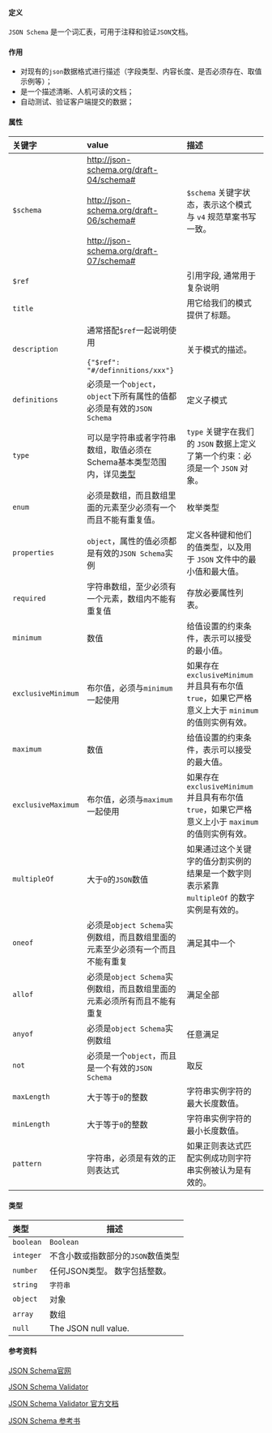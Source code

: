 #### 定义

`JSON Schema` 是一个词汇表，可用于注释和验证`JSON`文档。

#### 作用

- 对现有的`json`数据格式进行描述（字段类型、内容长度、是否必须存在、取值示例等）；
- 是一个描述清晰、人机可读的文档；
- 自动测试、验证客户端提交的数据；

#### 属性

| 关键字      | value     | 描述                                                     |
| :----------| :---------- | :------------------------------------------------------ |
| `$schema`          | http://json-schema.org/draft-04/schema#<br /><br />http://json-schema.org/draft-06/schema#<br /><br />http://json-schema.org/draft-07/schema# | `$schema` 关键字状态，表示这个模式与 `v4` 规范草案书写一致。 |
| `$ref` |  | 引用字段, 通常用于复杂说明 |
| `title`            |  | 用它给我们的模式提供了标题。                                 |
| `description`      | 通常搭配`$ref`一起说明使用<br /><br />`{"$ref": "#/definnitions/xxx"}` | 关于模式的描述。                                             |
| `definitions` | 必须是一个`object`，`object`下所有属性的值都必须是有效的`JSON Schema` | 定义子模式 |
| `type`             | 可以是字符串或者字符串数组，取值必须在Schema基本类型范围内，详见[类型](#类型) | `type` 关键字在我们的 `JSON` 数据上定义了第一个约束：必须是一个 `JSON` 对象。 |
| `enum` | 必须是数组，而且数组里面的元素至少必须有一个而且不能有重复值。 | 枚举类型 |
| `properties`       | `object`，属性的值必须都是有效的`JSON Schema`实例 | 定义各种键和他们的值类型，以及用于 `JSON` 文件中的最小值和最大值。 |
| `required`         | 字符串数组，至少必须有一个元素，数组内不能有重复值 | 存放必要属性列表。                                           |
| `minimum`          | 数值 | 给值设置的约束条件，表示可以接受的最小值。                   |
| `exclusiveMinimum` | 布尔值，必须与`minimum`一起使用 | 如果存在 `exclusiveMinimum` 并且具有布尔值 `true`，如果它严格意义上大于 `minimum` 的值则实例有效。 |
| `maximum`          | 数值 | 给值设置的约束条件，表示可以接受的最大值。                   |
| `exclusiveMaximum` | 布尔值，必须与`maximum`一起使用 | 如果存在 `exclusiveMinimum` 并且具有布尔值 `true`，如果它严格意义上小于 `maximum` 的值则实例有效。 |
| `multipleOf`       | 大于`0`的`JSON`数值 | 如果通过这个关键字的值分割实例的结果是一个数字则表示紧靠 `multipleOf` 的数字实例是有效的。 |
| `oneof` | 必须是`object Schema`实例数组，而且数组里面的元素至少必须有一个而且不能有重复 | 满足其中一个 |
| `allof` | 必须是`object Schema`实例数组，而且数组里面的元素必须所有而且不能有重复 | 满足全部 |
| `anyof` | 必须是`object Schema`实例数组 | 任意满足 |
| `not` | 必须是一个`object`，而且是一个有效的`JSON Schema` | 取反 |
| `maxLength`        | 大于等于`0`的整数 | 字符串实例字符的最大长度数值。                               |
| `minLength`        | 大于等于`0`的整数 | 字符串实例字符的最小长度数值。                               |
| `pattern`          | 字符串，必须是有效的正则表达式 | 如果正则表达式匹配实例成功则字符串实例被认为是有效的。       |

#### 类型

| 类型      | 描述                               |
| :-------- | ---------------------------------- |
| `boolean` | `Boolean`                          |
| `integer` | 不含小数或指数部分的`JSON`数值类型 |
| `number`  | 任何JSON类型。 数字包括整数。      |
| `string`  | `字符串`                           |
| `object`  | 对象                               |
| `array`   | 数组                               |
| `null`    | The JSON null value.               |

#### 参考资料

[JSON Schema官网](http://json-schema.org/)

[JSON Schema Validator](https://www.jsonschemavalidator.net/)

[JSON Schema Validator 官方文档](http://json-schema.org/draft/2019-09/json-schema-validation.html)

[JSON Schema 参考书](https://imweb.io/topic/57b5f69373ac222929653f23)

